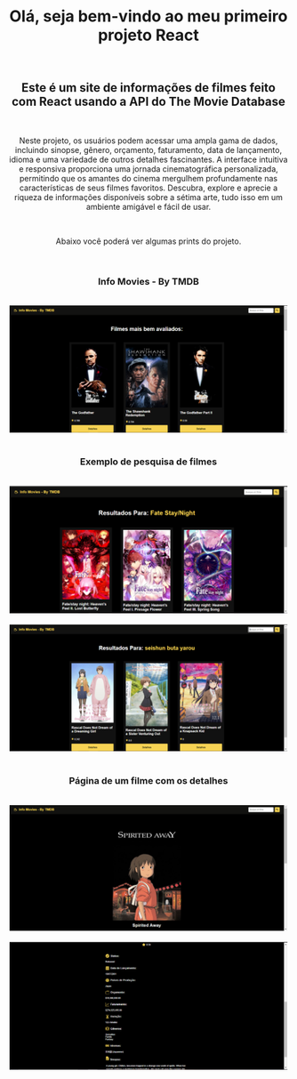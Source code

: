 <h1 align = "center"> Olá, seja bem-vindo ao meu primeiro projeto React </h1>
<br>
<h2 align = "center"> Este é um site de informações de filmes feito com React usando a API do The Movie Database</h2>
<br>
<p align = "center"> Neste projeto, os usuários podem acessar uma ampla gama de dados, incluindo sinopse, gênero, orçamento, faturamento, data de lançamento, idioma e uma variedade de outros detalhes fascinantes. A interface intuitiva e responsiva proporciona uma jornada cinematográfica personalizada, permitindo que os amantes do cinema mergulhem profundamente nas características de seus filmes favoritos. Descubra, explore e aprecie a riqueza de informações disponíveis sobre a sétima arte, tudo isso em um ambiente amigável e fácil de usar. </p>
<br>
<p align = "center"> Abaixo você poderá ver algumas prints do projeto.</p>
<br>
<h3 align = "center"> Info Movies - By TMDB</h3>
<br>
<div align = "center">
<img src="info_movies/public/IMG/Capturar1.PNG" width="500px">
</div>
<br>
<h3 align = "center"> Exemplo de pesquisa de filmes</h3>
<br>
<div align="center">
<img src="info_movies/public/IMG/Capturar3.PNG" width = "500px">
</div>
<br>
<div align="center">
<img src="info_movies/public/IMG/Capturar4.PNG" width = "500px">
</div>
<br>
<h3 align = "center"> Página de um filme com os detalhes</h3>
<br>
<div align="center">
<img src="info_movies/public/IMG/capturar2.1.jpg" width = "500px">
</div>
<br>
<div align="center">
<img src="info_movies/public/IMG/capturar2.2.jpg" width = "500px">
</div>
<br>
